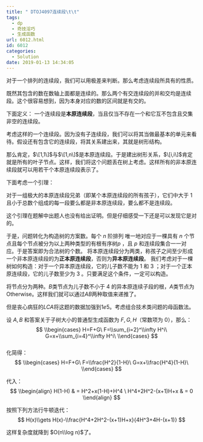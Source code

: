 ```yaml
---
title: " DTOJ4097连续段\t\t"
tags:
  - dp
  - 奇技淫巧
  - 生成函数
url: 6012.html
id: 6012
categories:
  - Solution
date: 2019-01-13 14:34:05
---
```


对于一个排列的连续段，我们可以用极差来判断。那么考虑连续段所具有的性质。

既然其包含的数在数轴上面都是连续的。那么两个有交连续段的并和交均是连续段。这个很容易想到，因为本身对应的数的区间就是有交的。

下面定义： 一个连续段是**本原连续段**，当且仅当不存在一个和它互不包含且交集非空的连续段。

考虑这样的一个连续段。因为没有子连续段，我们可以将其当做最基本的单元来看待。假设还有包含它的连续段，将其关系建出来，其就是树形结构。

那么肯定，$\[1,1\]$与$\[1,n\]$是本原连续段。于是建出树形关系，$\[i,i\]$肯定就是所有的叶子节点。这样，我们将这个问题丢在树上考虑。这样所有的非本原连续段就可以用若干个本原连续段表示了。

下面考虑一个引理：

对于一组极大的本原连续段兄弟（即某个本原连续段的所有孩子），它们中大于 $1$ 且小于总数个组成的每一段要么都是非本原连续段，要么都不是连续段。

这个引理在题解中出题人也没有给出证明。但是仔细感受一下还是可以发现它是对的。

于是，问题转化为构造树的方案数。每个 $n$ 阶排列 唯一地对应于一棵具有 $n$ 个节点且每个节点被分为以上两种类型的有根有序树$p$ ，且 $p$ 和连续段集合一一对应。于是答案即为合法树的个数。 将本原连续段分为两类，称孩子之间至少形成一个非本原连续段的为**正本原连续段**，否则为**异本原连续段**。 我们考虑对于一棵树如何构造：对于一个异本原连续段，它的儿子数不能为 $1$ 和 $3$ ；对于一个正本原连续段，它的儿子数至少为 $3$ 。只要满足这个条件，一定可以构造。

将节点分为两种。$B$类节点为儿子数不小于 $4$ 的异本原连续子段的根，$A$类节点为Otherwise。这样我们就可以通过$A$$B$两种取值来递推了。

但是丧心病狂的$LCA$将这题的数据加强到$1e5$。考虑组合技术类问题的母函数法。

设 $A,B$ 和答案关于子树大小的普通型生成函数为 $F,G,H$（常数项为 $0$），那么：  
$$  
\\begin{cases}  
H=F+G\  
F=\\sum_{i=2}^\\infty H^i\  
G=x+\\sum_{i=4}^\\infty H^i\  
\\end{cases}  
$$  
化简得：  
$$  
\\begin{cases}  
H=F+G\  
F=\\frac{H^2}{1-H}\  
G=x+\\frac{H^4}{1-H}\  
\\end{cases}  
$$

代入：  
$$  
\\begin{align}  
H(1-H) & = H^2+x(1-H)+H^4 \  
H^4+2H^2-(x+1)H+x & = 0  
\\end{align}  
$$

按照下列方法行牛顿迭代：  
$$  
H(x)\\gets H(x)-\\frac{H^4+2H^2-(x+1)H+x}{4H^3+4H-(x+1)}  
$$

这样复杂度就降到 $O(n\\log n)$了。